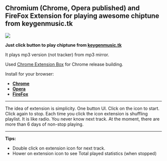 Chromium (Chrome, Opera published) and FireFox Extension for playing awesome chiptune from keygenmusic.tk
--------------------------------------------------------------------------------------------------

![](https://raw.githubusercontent.com/onikienko/keygenjukebox-play-button/master/chromium/img/ext_icons/128.png)

**Just click button to play chiptune from [keygenmusic.tk](http://keygenmusic.tk/)**

It plays mp3 version (not tracker) from mp3 mirror.


Used [Chrome Extension Box](https://github.com/onikienko/chrome-extensions-box) for Chrome release building.

Install for your browser:

- **[Chrome](https://chrome.google.com/webstore/detail/keygenjukebox-play-button/olephdnjkkjiidgifanfiimkbbcaogid)**
- **[Opera](https://addons.opera.com/extensions/details/keygenjukebox-play-button/)**
- **[FireFox](https://addons.mozilla.org/addon/keygen-music-play-button/)**

--------------------------------------------------------------------------------------------

The idea of extension is simplicity. One button UI. 
Click on the icon to start. Click again to stop.
Each time you click the icon extension is shuffling playlist.
It is like radio. You never know next track.
At the moment, there are more than 6 days of non-stop playing.

-----------------------------------------------------------------------------------------------

**Tips:**  
- Double click on extension icon for next track.
- Hower on extension icon to see Total played statistics (when stopped)
